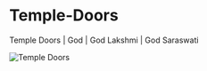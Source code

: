 # Temple-Doors
Temple Doors | God | God  Lakshmi | God  Saraswati

<img src="https://media.giphy.com/media/UYZlgq98laGJCJs3vC/giphy.gif" alt="Temple Doors">
